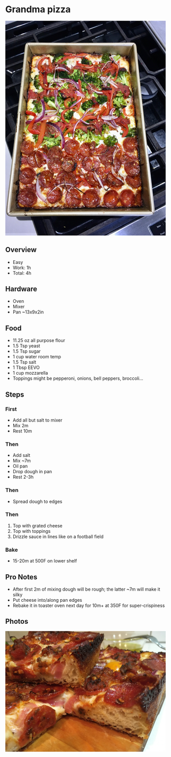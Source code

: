 # Grandma pizza
![WFP](./images/over-w-brocc.jpeg)
## Overview
- Easy
- Work: 1h
- Total: 4h
## Hardware
- Oven
- Mixer
- Pan ~13x9x2in
## Food
- 11.25 oz all purpose flour
- 1.5 Tsp yeast
- 1.5 Tsp sugar
- 1 cup water room temp
- 1.5 Tsp salt
- 1 Tbsp EEVO
- 1 cup mozzarella
- Toppings might be pepperoni, onions, bell peppers, broccoli...
## Steps
### First
- Add all but salt to mixer
- Mix 2m
- Rest 10m
### Then
- Add salt
- Mix ~7m
- Oil pan
- Drop dough in pan
- Rest 2-3h
### Then
- Spread dough to edges
### Then
1. Top with grated cheese
1. Top with toppings
1. Drizzle sauce in lines like on a football field
### Bake
- 15-20m at 500F on lower shelf
## Pro Notes
- After first 2m of mixing dough will be rough; the latter ~7m will make it silky
- Put cheese into/along pan edges
- Rebake it in toaster oven next day for 10m+ at 350F for super-crispiness
## Photos
![WFP](./images/pep-side.jpeg)
